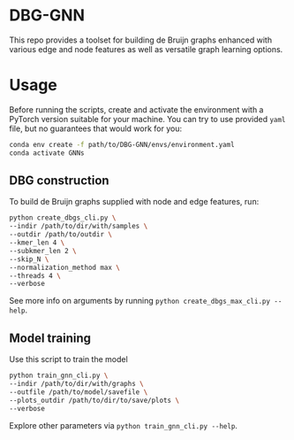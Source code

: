 # DBG-GNN
This repo provides a toolset for building de Bruijn graphs enhanced with various edge and node features as well as versatile graph learning options.

# Usage

Before running the scripts, create and activate the environment with a PyTorch version suitable for your machine. You can try to use provided `yaml` file, but no guarantees that would work for you:

```bash
conda env create -f path/to/DBG-GNN/envs/environment.yaml
conda activate GNNs
```

## DBG construction
To build de Bruijn graphs supplied with node and edge features, run:
```bash
python create_dbgs_cli.py \
--indir /path/to/dir/with/samples \
--outdir /path/to/outdir \
--kmer_len 4 \
--subkmer_len 2 \
--skip_N \
--normalization_method max \
--threads 4 \
--verbose
```
See more info on arguments by running `python create_dbgs_max_cli.py --help`.

## Model training
Use this script to train the model
```bash
python train_gnn_cli.py \
--indir /path/to/dir/with/graphs \
--outfile /path/to/model/savefile \
--plots_outdir /path/to/dir/to/save/plots \
--verbose
```
Explore other parameters via `python train_gnn_cli.py --help`.
